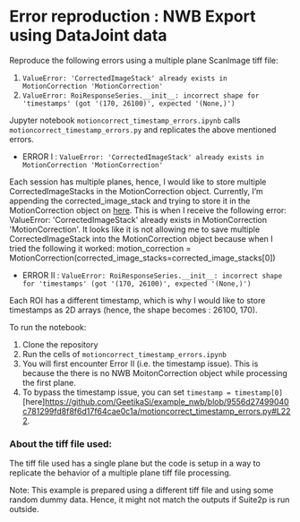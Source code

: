 # Error reproduction : NWB Export using DataJoint data

Reproduce the following errors using a multiple plane ScanImage tiff file:
1. `ValueError: 'CorrectedImageStack' already exists in MotionCorrection 'MotionCorrection'`
2. `ValueError: RoiResponseSeries.__init__: incorrect shape for 'timestamps' (got '(170, 26100)', expected '(None,)')`

Jupyter notebook `motioncorrect_timestamp_errors.ipynb` calls `motioncorrect_timestamp_errors.py`
and replicates the above mentioned errors. 

+ ERROR I : `ValueError: 'CorrectedImageStack' already exists in MotionCorrection 'MotionCorrection'`

Each session has multiple planes, hence, I would like to store multiple CorrectedImageStacks in the MotionCorrection object. Currently, I’m appending the corrected_image_stack and trying to store it in the MotionCorrection object on [here](https://github.com/GeetikaSi/example_nwb/blob/9556d27499040c781299fd8f8f6d17f64cae0c1a/motioncorrect_timestamp_errors.py#L170).
This is when I receive the following error:
ValueError: 'CorrectedImageStack' already exists in MotionCorrection 'MotionCorrection'. It looks like it is not allowing me to save multiple CorrectedImageStack into the MotionCorrection object because when I tried the following it worked:
     motion_correction = MotionCorrection(corrected_image_stacks=corrected_image_stacks[0]) 

+ ERROR II : `ValueError: RoiResponseSeries.__init__: incorrect shape for 'timestamps' (got '(170, 26100)', expected '(None,)')`

Each ROI has a different timestamp, which is why I would like to store timestamps as 2D arrays (hence, the shape becomes : 26100, 170).

To run the notebook:
1. Clone the repository
2. Run the cells of `motioncorrect_timestamp_errors.ipynb`
3. You will first encounter Error II (i.e. the timestamp issue). This is because the there is no NWB MoitonCorrection object while processing the first plane.
4. To bypass the timestamp issue, you can set `timestamp = timestamp[0]` [here]<https://github.com/GeetikaSi/example_nwb/blob/9556d27499040c781299fd8f8f6d17f64cae0c1a/motioncorrect_timestamp_errors.py#L222>.

### About the tiff file used:

The tiff file used has a single plane but the code is setup in a way to replicate the behavior of a multiple plane tiff file processing. 

Note: This example is prepared using a different tiff file and using some random dummy data. Hence, it might not match the outputs if Suite2p is run outside. 
